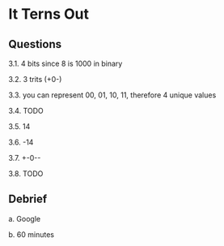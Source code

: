 # It Terns Out

## Questions

3.1. 4 bits since 8 is 1000 in binary

3.2. 3 trits (+0-)

3.3. you can represent 00, 01, 10, 11, therefore 4 unique values


3.4. TODO

3.5. 14

3.6. -14

3.7. +-0--

3.8. TODO

## Debrief

a. Google

b. 60 minutes

